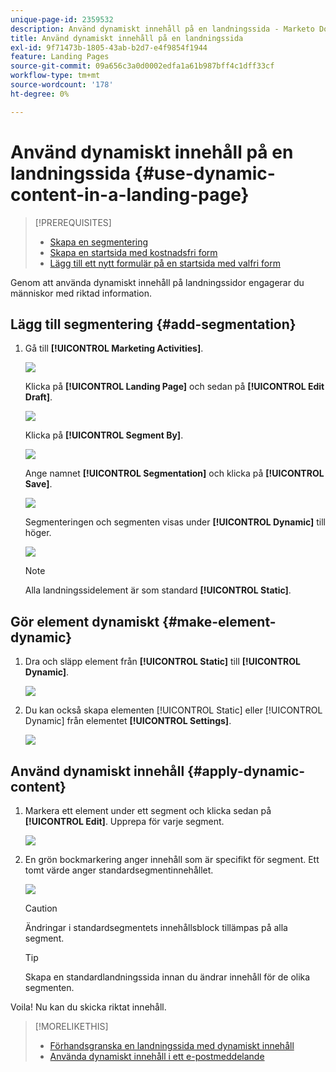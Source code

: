 ```yaml
---
unique-page-id: 2359532
description: Använd dynamiskt innehåll på en landningssida - Marketo Docs - produktdokumentation
title: Använd dynamiskt innehåll på en landningssida
exl-id: 9f71473b-1805-43ab-b2d7-e4f9854f1944
feature: Landing Pages
source-git-commit: 09a656c3a0d0002edfa1a61b987bff4c1dff33cf
workflow-type: tm+mt
source-wordcount: '178'
ht-degree: 0%

---
```


# Använd dynamiskt innehåll på en landningssida {#use-dynamic-content-in-a-landing-page}

>[!PREREQUISITES]
>
>* [Skapa en segmentering](/help/marketo/product-docs/personalization/segmentation-and-snippets/segmentation/create-a-segmentation.md)
>* [Skapa en startsida med kostnadsfri form](/help/marketo/product-docs/demand-generation/landing-pages/free-form-landing-pages/create-a-free-form-landing-page.md)
>* [Lägg till ett nytt formulär på en startsida med valfri form](/help/marketo/product-docs/demand-generation/landing-pages/free-form-landing-pages/add-a-new-form-to-a-free-form-landing-page.md)

Genom att använda dynamiskt innehåll på landningssidor engagerar du människor med riktad information.

## Lägg till segmentering {#add-segmentation}

1. Gå till **[!UICONTROL Marketing Activities]**.

   ![](assets/login-marketing-activities.png)

   Klicka på **[!UICONTROL Landing Page]** och sedan på **[!UICONTROL Edit Draft]**.

   ![](assets/landingpageeditdraft.jpg)

   Klicka på **[!UICONTROL Segment By]**.

   ![](assets/image2015-5-21-12-3a31-3a20.png)

   Ange namnet **[!UICONTROL Segmentation]** och klicka på **[!UICONTROL Save]**.

   ![](assets/image2014-9-16-14-3a50-3a5.png)

   Segmenteringen och segmenten visas under **[!UICONTROL Dynamic]** till höger.

   ![](assets/image2015-5-21-12-3a36-3a40.png)

   >[!NOTE]
   >
   >Alla landningssidelement är som standard **[!UICONTROL Static]**.

## Gör element dynamiskt {#make-element-dynamic}

1. Dra och släpp element från **[!UICONTROL Static]** till **[!UICONTROL Dynamic]**.

   ![](assets/image2014-9-16-14-3a50-3a27.png)

1. Du kan också skapa elementen [!UICONTROL Static] eller [!UICONTROL Dynamic] från elementet **[!UICONTROL Settings]**.

   ![](assets/image2015-5-21-12-3a39-3a41.png)

## Använd dynamiskt innehåll {#apply-dynamic-content}

1. Markera ett element under ett segment och klicka sedan på **[!UICONTROL Edit]**. Upprepa för varje segment.

   ![](assets/image2015-5-21-12-3a42-3a11.png)

1. En grön bockmarkering anger innehåll som är specifikt för segment. Ett tomt värde anger standardsegmentinnehållet.

   ![](assets/image2015-5-21-12-3a44-3a24.png)

   >[!CAUTION]
   >
   >Ändringar i standardsegmentets innehållsblock tillämpas på alla segment.

   >[!TIP]
   >
   >Skapa en standardlandningssida innan du ändrar innehåll för de olika segmenten.

Voila! Nu kan du skicka riktat innehåll.

>[!MORELIKETHIS]
>
>* [Förhandsgranska en landningssida med dynamiskt innehåll](/help/marketo/product-docs/demand-generation/landing-pages/landing-page-actions/preview-a-landing-page-with-dynamic-content.md)
>* [Använda dynamiskt innehåll i ett e-postmeddelande](/help/marketo/product-docs/email-marketing/general/functions-in-the-editor/using-dynamic-content-in-an-email.md)
